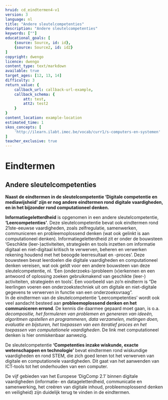 ```yaml
---
hruid: cd_eindtermen4-v1
version: 3
language: nl
title: "Andere sleutelcompetenties"
description: "Andere sleutelcompetenties"
keywords: [""]
educational_goals: [
    {source: Source, id: id}, 
    {source: Source2, id: id2}
]
copyright: dwengo
licence: dwengo
content_type: text/markdown
available: true
target_ages: [12, 13, 14]
difficulty: 3
return_value: {
    callback_url: callback-url-example,
    callback_schema: {
        att: test,
        att2: test2
    }
}
content_location: example-location
estimated_time: 1
skos_concepts: [
    'http://ilearn.ilabt.imec.be/vocab/curr1/s-computers-en-systemen'
]
teacher_exclusive: true
---
```


# Eindtermen

## Andere sleutelcompetenties

**Naast de eindtermen in de sleutelcompetentie ‘Digitale competentie en mediawijsheid’ zijn er nog andere eindtermen rond digitale vaardigheden, en in het bijzonder rond computationeel denken.**

**Informatiegeletterdheid** is opgenomen in een andere sleutelcompetentie, **‘Leercompetenties’**. Deze sleutelcompetentie bevat ook eindtermen rond 21ste-eeuwse vaardigheden, zoals zelfregulatie, samenwerken, communiceren en probleemoplossend denken (wat ook gelinkt is aan computationeel denken).
Informatiegeletterdheid zit er onder de bouwsteen ‘Geschikte (leer-)activiteiten, strategieën en tools inzetten om informatie digitaal en niet-digitaal kritisch te verwerven, beheren en verwerken rekening houdend met het beoogde leerresultaat en -proces’. Deze bouwsteen bevat leerdoelen die digitale vaardigheden en computationeel denken vereisen,
wat ook geldt voor een andere bouwsteen van deze sleutelcompetentie, nl. ‘Een (onderzoeks-)probleem (v)erkennen en een antwoord of oplossing zoeken gebruikmakend
van geschikte (leer-) activiteiten, strategieën en tools’. Een voorbeeld van zo’n eindterm is “De leerlingen voeren een onderzoekstechniek uit om
digitale en niet-digitale gegevens te verwerven in functie van een onderzoeksvraag”.<br>
In de eindtermen van de sleutelcompetentie ‘Leercompetenties’ wordt ook veel aandacht besteed aan **probleemoplossend denken en het communiceren errond**. De kennis die daarmee gepaard moet gaan, is o.a. _decompositie, het formuleren van problemen en genereren van ideeën, algoritmen opstellen en programmeren, data verzamelen, metingen doen, evaluatie en bijsturen, het toepassen van een iteratief proces en het toepassen van computationele vaardigheden_. De link met computationeel denken is hier onmiskenbaar aanwezig.

De sleutelcompetentie **‘Competenties inzake wiskunde, exacte wetenschappen en technologie’** bevat eindtermen rond wiskundige vaardigheden en rond STEM, die
zich goed lenen tot het verwerven van digitale en computationele vaardigheden. Dit gaat van het aanwenden van ICT-tools tot het onderhouden van een computer.

De vijf gebieden van het Europese ‘DigComp 2.1’ binnen digitale vaardigheden (informatie- en datageletterdheid, communicatie en samenwerking, het creëren van digitale inhoud, probleemoplossend denken en veiligheid) zijn duidelijk terug te vinden in de eindtermen.
